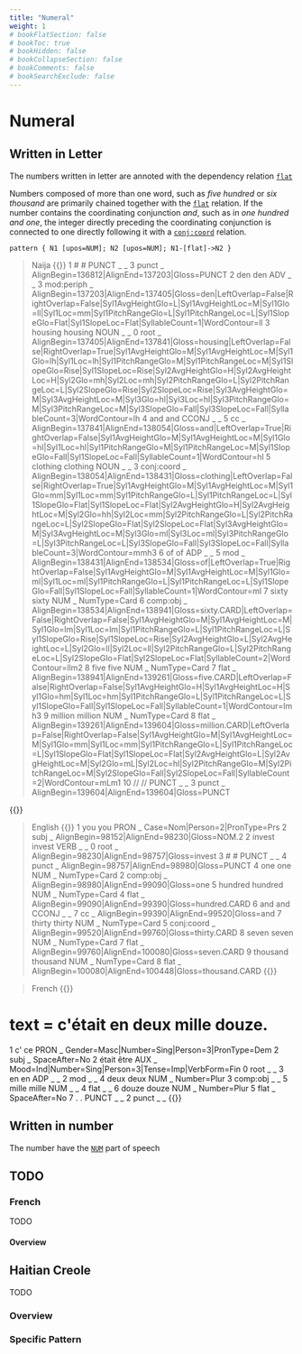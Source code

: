 ```yaml
---
title: "Numeral"
weight: 1
# bookFlatSection: false
# bookToc: true
# bookHidden: false
# bookCollapseSection: false
# bookComments: false
# bookSearchExclude: false
---
```


# Numeral

## Written in Letter

The numbers written in letter are annoted with the dependency relation [`flat`](../Syntactic_relations/flat/flat.md)

Numbers composed of more than one word, such as *five hundred* or *six thousand* are primarily chained together with the [`flat`](../Syntactic_relations/flat/flat.md) relation.
If the number contains the coordinating conjunction *and*, such as in *one hundred and one*, the integer directly preceding the coordinating conjunction is connected to one directly following it with a [`conj:coord`](../Syntactic_relations/conj/conj_coord.md) relation.

```grew
pattern { N1 [upos=NUM]; N2 [upos=NUM]; N1-[flat]->N2 }
```

> Naija
{{<conll>}}
1	#	#	PUNCT	_	_	3	punct	_	AlignBegin=136812|AlignEnd=137203|Gloss=PUNCT
2	den	den	ADV	_	_	3	mod:periph	_	AlignBegin=137203|AlignEnd=137405|Gloss=den|LeftOverlap=False|RightOverlap=False|Syl1AvgHeightGlo=L|Syl1AvgHeightLoc=M|Syl1Glo=ll|Syl1Loc=mm|Syl1PitchRangeGlo=L|Syl1PitchRangeLoc=L|Syl1SlopeGlo=Flat|Syl1SlopeLoc=Flat|SyllableCount=1|WordContour=ll
3	housing	housing	NOUN	_	_	0	root	_	AlignBegin=137405|AlignEnd=137841|Gloss=housing|LeftOverlap=False|RightOverlap=True|Syl1AvgHeightGlo=M|Syl1AvgHeightLoc=M|Syl1Glo=lh|Syl1Loc=lh|Syl1PitchRangeGlo=M|Syl1PitchRangeLoc=M|Syl1SlopeGlo=Rise|Syl1SlopeLoc=Rise|Syl2AvgHeightGlo=H|Syl2AvgHeightLoc=H|Syl2Glo=mh|Syl2Loc=mh|Syl2PitchRangeGlo=L|Syl2PitchRangeLoc=L|Syl2SlopeGlo=Rise|Syl2SlopeLoc=Rise|Syl3AvgHeightGlo=M|Syl3AvgHeightLoc=M|Syl3Glo=hl|Syl3Loc=hl|Syl3PitchRangeGlo=M|Syl3PitchRangeLoc=M|Syl3SlopeGlo=Fall|Syl3SlopeLoc=Fall|SyllableCount=3|WordContour=lh
4	and	and	CCONJ	_	_	5	cc	_	AlignBegin=137841|AlignEnd=138054|Gloss=and|LeftOverlap=True|RightOverlap=False|Syl1AvgHeightGlo=M|Syl1AvgHeightLoc=M|Syl1Glo=hl|Syl1Loc=hl|Syl1PitchRangeGlo=M|Syl1PitchRangeLoc=M|Syl1SlopeGlo=Fall|Syl1SlopeLoc=Fall|SyllableCount=1|WordContour=hl
5	clothing	clothing	NOUN	_	_	3	conj:coord	_	AlignBegin=138054|AlignEnd=138431|Gloss=clothing|LeftOverlap=False|RightOverlap=True|Syl1AvgHeightGlo=M|Syl1AvgHeightLoc=M|Syl1Glo=mm|Syl1Loc=mm|Syl1PitchRangeGlo=L|Syl1PitchRangeLoc=L|Syl1SlopeGlo=Flat|Syl1SlopeLoc=Flat|Syl2AvgHeightGlo=H|Syl2AvgHeightLoc=M|Syl2Glo=hh|Syl2Loc=mm|Syl2PitchRangeGlo=L|Syl2PitchRangeLoc=L|Syl2SlopeGlo=Flat|Syl2SlopeLoc=Flat|Syl3AvgHeightGlo=M|Syl3AvgHeightLoc=M|Syl3Glo=ml|Syl3Loc=ml|Syl3PitchRangeGlo=L|Syl3PitchRangeLoc=L|Syl3SlopeGlo=Fall|Syl3SlopeLoc=Fall|SyllableCount=3|WordContour=mmh3
6	of	of	ADP	_	_	5	mod	_	AlignBegin=138431|AlignEnd=138534|Gloss=of|LeftOverlap=True|RightOverlap=False|Syl1AvgHeightGlo=M|Syl1AvgHeightLoc=M|Syl1Glo=ml|Syl1Loc=ml|Syl1PitchRangeGlo=L|Syl1PitchRangeLoc=L|Syl1SlopeGlo=Fall|Syl1SlopeLoc=Fall|SyllableCount=1|WordContour=ml
7	sixty	sixty	NUM	_	NumType=Card	6	comp:obj	_	AlignBegin=138534|AlignEnd=138941|Gloss=sixty.CARD|LeftOverlap=False|RightOverlap=False|Syl1AvgHeightGlo=M|Syl1AvgHeightLoc=M|Syl1Glo=lm|Syl1Loc=lm|Syl1PitchRangeGlo=L|Syl1PitchRangeLoc=L|Syl1SlopeGlo=Rise|Syl1SlopeLoc=Rise|Syl2AvgHeightGlo=L|Syl2AvgHeightLoc=L|Syl2Glo=ll|Syl2Loc=ll|Syl2PitchRangeGlo=L|Syl2PitchRangeLoc=L|Syl2SlopeGlo=Flat|Syl2SlopeLoc=Flat|SyllableCount=2|WordContour=llm2
8	five	five	NUM	_	NumType=Card	7	flat	_	AlignBegin=138941|AlignEnd=139261|Gloss=five.CARD|LeftOverlap=False|RightOverlap=False|Syl1AvgHeightGlo=H|Syl1AvgHeightLoc=H|Syl1Glo=hm|Syl1Loc=hm|Syl1PitchRangeGlo=L|Syl1PitchRangeLoc=L|Syl1SlopeGlo=Fall|Syl1SlopeLoc=Fall|SyllableCount=1|WordContour=lmh3
9	million	million	NUM	_	NumType=Card	8	flat	_	AlignBegin=139261|AlignEnd=139604|Gloss=million.CARD|LeftOverlap=False|RightOverlap=False|Syl1AvgHeightGlo=M|Syl1AvgHeightLoc=M|Syl1Glo=mm|Syl1Loc=mm|Syl1PitchRangeGlo=L|Syl1PitchRangeLoc=L|Syl1SlopeGlo=Flat|Syl1SlopeLoc=Flat|Syl2AvgHeightGlo=L|Syl2AvgHeightLoc=M|Syl2Glo=mL|Syl2Loc=hl|Syl2PitchRangeGlo=M|Syl2PitchRangeLoc=M|Syl2SlopeGlo=Fall|Syl2SlopeLoc=Fall|SyllableCount=2|WordContour=mLm1
10	//	//	PUNCT	_	_	3	punct	_	AlignBegin=139604|AlignEnd=139604|Gloss=PUNCT

{{</conll>}}


> English
{{<conll>}}
1	you	you	PRON	_	Case=Nom|Person=2|PronType=Prs	2	subj	_	AlignBegin=98152|AlignEnd=98230|Gloss=NOM.2
2	invest	invest	VERB	_	_	0	root	_	AlignBegin=98230|AlignEnd=98757|Gloss=invest
3	#	#	PUNCT	_	_	4	punct	_	AlignBegin=98757|AlignEnd=98980|Gloss=PUNCT
4	one	one	NUM	_	NumType=Card	2	comp:obj	_	AlignBegin=98980|AlignEnd=99090|Gloss=one
5	hundred	hundred	NUM	_	NumType=Card	4	flat	_	AlignBegin=99090|AlignEnd=99390|Gloss=hundred.CARD
6	and	and	CCONJ	_	_	7	cc	_	AlignBegin=99390|AlignEnd=99520|Gloss=and
7	thirty	thirty	NUM	_	NumType=Card	5	conj:coord	_	AlignBegin=99520|AlignEnd=99760|Gloss=thirty.CARD
8	seven	seven	NUM	_	NumType=Card	7	flat	_	AlignBegin=99760|AlignEnd=100080|Gloss=seven.CARD
9	thousand	thousand	NUM	_	NumType=Card	8	flat	_	AlignBegin=100080|AlignEnd=100448|Gloss=thousand.CARD
{{</conll>}}

> French
{{<conll>}}
# text = c'était en deux mille douze.
1	c'	ce	PRON	_	Gender=Masc|Number=Sing|Person=3|PronType=Dem	2	subj	_	SpaceAfter=No
2	était	être	AUX	_	Mood=Ind|Number=Sing|Person=3|Tense=Imp|VerbForm=Fin	0	root	_	_
3	en	en	ADP	_	_	2	mod	_	_
4	deux	deux	NUM	_	Number=Plur	3	comp:obj	_	_
5	mille	mille	NUM	_	_	4	flat	_	_
6	douze	douze	NUM	_	Number=Plur	5	flat	_	SpaceAfter=No
7	.	.	PUNCT	_	_	2	punct	_	_
{{</conll>}}

## Written in number

The number have the [`NUM`](../Upos/NUM.md) part of speech





## TODO
### French

TODO
#### Overview



## Haitian Creole

TODO
### Overview

### Specific Pattern


